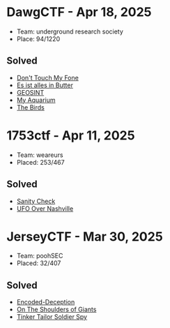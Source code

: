 # DawgCTF - Apr 18, 2025

- Team: underground research society
- Place: 94/1220

## Solved

- [Don't Touch My Fone](/DawgCTF-2025/Dont-Touch-My-Fone/index.md)
- [Es ist alles in Butter](/DawgCTF-2025/Es-ist-alles-in-Butter/index.md)
- [GEOSINT](/DawgCTF-2025/GEOSINT/index.md)
- [My Aquarium](/DawgCTF-2025/My-Aquarium/index.md)
- [The Birds](/DawgCTF-2025/The-Birds/index.md)

# 1753ctf - Apr 11, 2025

- Team: weareurs
- Placed: 253/467

## Solved 

- [Sanity Check](/1753ctf/sanity-check.md)
- [UFO Over Nashville](/1753ctf/ufo-over-nashville.md)

# JerseyCTF - Mar 30, 2025

- Team: poohSEC
- Placed: 32/407

## Solved 

- [Encoded-Deception](/JerseyCTF-2025/encoded-deception.md)
- [On The Shoulders of Giants](/JerseyCTF-2025/on-the-shoulders-of-giants.md)
- [Tinker Tailor Soldier Spy](/JerseyCTF-2025/tinker-tailor-soldier-spy.md)